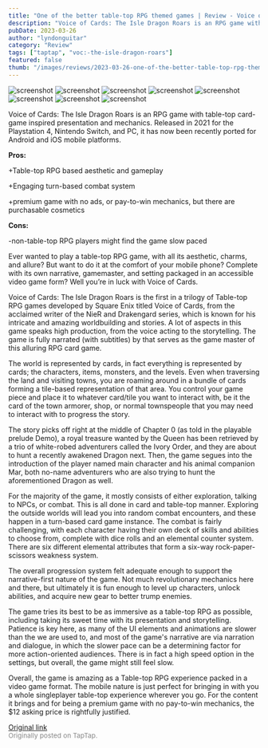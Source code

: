 ```yaml
---
title: "One of the better table-top RPG themed games | Review - Voice of Cards: The Isle Dragon Roars"
description: "Voice of Cards: The Isle Dragon Roars is an RPG game with table-top card-game inspired presentation and mechanics. Released in 2021 for the Playstation 4, Nintendo Switch, and PC, it has now been recently ported for Android and iOS mobile platforms."
pubDate: 2023-03-26
author: "lyndonguitar"
category: "Review"
tags: ["taptap", "voc:-the-isle-dragon-roars"]
featured: false
thumb: "/images/reviews/2023-03-26-one-of-the-better-table-top-rpg-themed-games--review---voice-of-cards-the-isle-dragon-roa-0.avif"
---
```


<div class="gallery">
  <img src="/images/reviews/2023-03-26-one-of-the-better-table-top-rpg-themed-games--review---voice-of-cards-the-isle-dragon-roa-0.avif" alt="screenshot" />
  <img src="/images/reviews/2023-03-26-one-of-the-better-table-top-rpg-themed-games--review---voice-of-cards-the-isle-dragon-roa-1.avif" alt="screenshot" />
  <img src="/images/reviews/2023-03-26-one-of-the-better-table-top-rpg-themed-games--review---voice-of-cards-the-isle-dragon-roa-2.avif" alt="screenshot" />
  <img src="/images/reviews/2023-03-26-one-of-the-better-table-top-rpg-themed-games--review---voice-of-cards-the-isle-dragon-roa-3.avif" alt="screenshot" />
  <img src="/images/reviews/2023-03-26-one-of-the-better-table-top-rpg-themed-games--review---voice-of-cards-the-isle-dragon-roa-4.avif" alt="screenshot" />
  <img src="/images/reviews/2023-03-26-one-of-the-better-table-top-rpg-themed-games--review---voice-of-cards-the-isle-dragon-roa-5.avif" alt="screenshot" />
  <img src="/images/reviews/2023-03-26-one-of-the-better-table-top-rpg-themed-games--review---voice-of-cards-the-isle-dragon-roa-6.avif" alt="screenshot" />
  <img src="/images/reviews/2023-03-26-one-of-the-better-table-top-rpg-themed-games--review---voice-of-cards-the-isle-dragon-roa-7.avif" alt="screenshot" />
</div>

Voice of Cards: The Isle Dragon Roars is an RPG game with table-top card-game inspired presentation and mechanics. Released in 2021 for the Playstation 4, Nintendo Switch, and PC, it has now been recently ported for Android and iOS mobile platforms.


**Pros:**


+Table-top RPG based aesthetic and gameplay

+Engaging turn-based combat system

+premium game with no ads, or pay-to-win mechanics, but there are purchasable cosmetics


**Cons:**


-non-table-top RPG players might find the game slow paced

Ever wanted to play a table-top RPG game, with all its aesthetic, charms, and allure? But want to do it at the comfort of your mobile phone? Complete with its own narrative, gamemaster, and setting packaged in an accessible video game form? Well you’re in luck with Voice of Cards.

Voice of Cards: The Isle Dragon Roars is the first in a trilogy of Table-top RPG games developed by Square Enix titled Voice of Cards, from the acclaimed writer of the NieR and Drakengard series, which is known for his intricate and amazing worldbuilding and stories. A lot of aspects in this game speaks high production, from the voice acting to the storytelling. The game is fully narrated (with subtitles) by that serves as the game master of this alluring RPG card game.

The world is represented by cards, in fact everything is represented by cards; the characters, items, monsters, and the levels. Even when traversing the land and visiting towns, you are roaming around in a bundle of cards forming a tile-based representation of that area. You control your game piece and place it to whatever card/tile you want to interact with, be it the card of the town armorer, shop, or normal townspeople that you may need to interact with to progress the story.

The story picks off right at the middle of Chapter 0 (as told in the playable prelude Demo), a royal treasure wanted by the Queen has been retrieved by a trio of white-robed adventurers called the Ivory Order, and they are about to hunt a recently awakened Dragon next. Then, the game segues into the introduction of the player named main character and his animal companion Mar, both no-name adventurers who are also trying to hunt the aforementioned Dragon as well.

For the majority of the game, it mostly consists of either exploration, talking to NPCs, or combat. This is all done in card and table-top manner. Exploring the outside worlds will lead you into random combat encounters, and these happen in a turn-based card game instance. The combat is fairly challenging, with each character having their own deck of skills and abilities to choose from, complete with dice rolls and an elemental counter system. There are six different elemental attributes that form a six-way rock-paper-scissors weakness system.

The overall progression system felt adequate enough to support the narrative-first nature of the game. Not much revolutionary mechanics here and there, but ultimately it is fun enough to level up characters, unlock abilities, and acquire new gear to better trump enemies.

The game tries its best to be as immersive as a table-top RPG as possible, including taking its sweet time with its presentation and storytelling. Patience is key here, as many of the UI elements and animations are slower than the we are used to, and most of the game's narrative are via narration and dialogue, in which the slower pace can be a determining factor for more action-oriented audiences. There is in fact a high speed option in the settings, but overall, the game might still feel slow.

Overall, the game is amazing as a Table-top RPG experience packed in a video game format. The mobile nature is just perfect for bringing in with you a whole singleplayer table-top experience wherever you go. For the content it brings and for being a premium game with no pay-to-win mechanics, the $12 asking price is rightfully justified.

[Original link](https://www.taptap.io/post/4902221)<br><span style="font-size: 0.95em; color: #888;">Originally posted on TapTap.</span>
